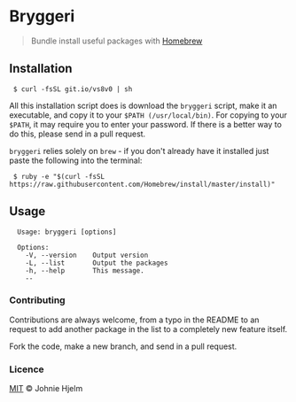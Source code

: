 # Bryggeri

> Bundle install useful packages with [Homebrew](http://brew.sh/)

## Installation

```console
 $ curl -fsSL git.io/vs8v0 | sh
```

All this installation script does is download the `bryggeri` script, make it an executable, and copy it to your `$PATH (/usr/local/bin)`. For copying to your `$PATH`, it may require you to enter your password. If there is a better way to do this, please send in a pull request.

`bryggeri` relies solely on `brew` - if you don't already have it installed just paste the following into the terminal:

```console
 $ ruby -e "$(curl -fsSL https://raw.githubusercontent.com/Homebrew/install/master/install)"
```

## Usage

```console
  Usage: bryggeri [options]

  Options:
    -V, --version    Output version
    -L, --list       Output the packages
    -h, --help       This message.
    --
```

### Contributing

Contributions are always welcome, from a typo in the README to an request to add another package in the list to a completely new feature itself.

Fork the code, make a new branch, and send in a pull request.

### Licence

[MIT](licence) © Johnie Hjelm
